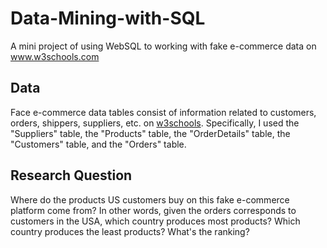 # Data-Mining-with-SQL
A mini project of using WebSQL to working with fake e-commerce data on www.w3schools.com

## Data
Face e-commerce data tables consist of information related to customers, orders, shippers, suppliers, etc. on [w3schools](https://www.w3schools.com/sql/trysql.asp?filename=trysql_op_in). Specifically, I used the "Suppliers" table, the "Products" table, the "OrderDetails" table, the "Customers" table, and the "Orders" table.

## Research Question
Where do the products US customers buy on this fake e-commerce platform come from? In other words, given the orders corresponds to customers in the USA, which country produces most products? Which country produces the least products? What's the ranking?
